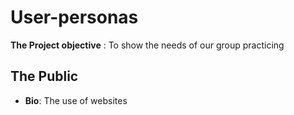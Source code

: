 # User-personas

**The Project objective**  : To show the needs of our group practicing

## The Public

- **Bio**: The use of websites